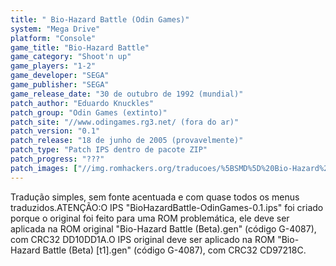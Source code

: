 ```yaml
---
title: " Bio-Hazard Battle (Odin Games)"
system: "Mega Drive"
platform: "Console"
game_title: "Bio-Hazard Battle"
game_category: "Shoot'n up"
game_players: "1-2"
game_developer: "SEGA"
game_publisher: "SEGA"
game_release_date: "30 de outubro de 1992 (mundial)"
patch_author: "Eduardo Knuckles"
patch_group: "Odin Games (extinto)"
patch_site: "//www.odingames.rg3.net/ (fora do ar)"
patch_version: "0.1"
patch_release: "18 de junho de 2005 (provavelmente)"
patch_type: "Patch IPS dentro de pacote ZIP"
patch_progress: "???"
patch_images: ["//img.romhackers.org/traducoes/%5BSMD%5D%20Bio-Hazard%20Battle%20-%20Odin%20Games%20-%201.png","//img.romhackers.org/traducoes/%5BSMD%5D%20Bio-Hazard%20Battle%20-%20Odin%20Games%20-%202.png","//img.romhackers.org/traducoes/%5BSMD%5D%20Bio-Hazard%20Battle%20-%20Odin%20Games%20-%203.png"]
---
```

Tradução simples, sem fonte acentuada e com quase todos os menus traduzidos.ATENÇÃO:O IPS "BioHazardBattle-OdinGames-0.1.ips" foi criado porque o original foi feito para uma ROM problemática, ele deve ser aplicada na ROM original "Bio-Hazard Battle (Beta).gen" (código G-4087), com CRC32 DD10DD1A.O IPS original deve ser aplicado na ROM "Bio-Hazard Battle (Beta) [t1].gen" (código G-4087), com CRC32 CD97218C.